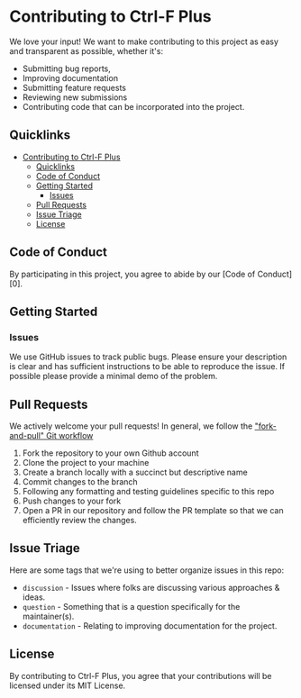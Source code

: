 # Contributing to Ctrl-F Plus
We love your input! We want to make contributing to this project as easy and transparent as possible, whether it's:

  - Submitting bug reports,
  - Improving documentation
  - Submitting feature requests
  - Reviewing new submissions
  - Contributing code that can be incorporated into the project.

## Quicklinks

- [Contributing to Ctrl-F Plus](#contributing-to-ctrl-f-plus)
  - [Quicklinks](#quicklinks)
  - [Code of Conduct](#code-of-conduct)
  - [Getting Started](#getting-started)
    - [Issues](#issues)
  - [Pull Requests](#pull-requests)
  - [Issue Triage](#issue-triage)
  - [License](#license)

## Code of Conduct
By participating in this project, you agree to abide by our [Code of Conduct][0].

## Getting Started

### Issues
We use GitHub issues to track public bugs. Please ensure your description is
clear and has sufficient instructions to be able to reproduce the issue.
If possible please provide a minimal demo of the problem.

## Pull Requests
We actively welcome your pull requests! In general, we follow the ["fork-and-pull" Git workflow](https://github.com/susam/gitpr)

1. Fork the repository to your own Github account
2. Clone the project to your machine
3. Create a branch locally with a succinct but descriptive name
4. Commit changes to the branch
5. Following any formatting and testing guidelines specific to this repo
6. Push changes to your fork
7. Open a PR in our repository and follow the PR template so that we can efficiently review the changes.


## Issue Triage
Here are some tags that we're using to better organize issues in this repo:

* `discussion` - Issues where folks are discussing various approaches \& ideas.
* `question` - Something that is a question specifically for the maintainer(s).
* `documentation` - Relating to improving documentation for the project.


## License
By contributing to Ctrl-F Plus, you agree that your contributions will be licensed under its MIT License.
